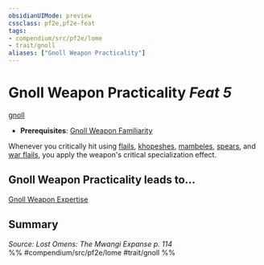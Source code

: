 ```yaml
---
obsidianUIMode: preview
cssclass: pf2e,pf2e-feat
tags:
- compendium/src/pf2e/lome
- trait/gnoll
aliases: ["Gnoll Weapon Practicality"]
---
```

# Gnoll Weapon Practicality  *Feat 5*  
[gnoll](../../rules/traits/gnoll-b1.md)  

- **Prerequisites**: [Gnoll Weapon Familiarity](gnoll-weapon-familiarity-lome.md)

Whenever you critically hit using [flails](../equipment/items/flail.md), [khopeshes](../equipment/items/khopesh-logm.md), [mambeles](../equipment/items/mambele-logm.md), [spears](../equipment/items/spear.md), and [war flails](../equipment/items/war-flail.md), you apply the weapon's critical specialization effect.

## Gnoll Weapon Practicality leads to...

[Gnoll Weapon Expertise](gnoll-weapon-expertise-lome.md)

## Summary

*Source: Lost Omens: The Mwangi Expanse p. 114*  
%% #compendium/src/pf2e/lome #trait/gnoll %%